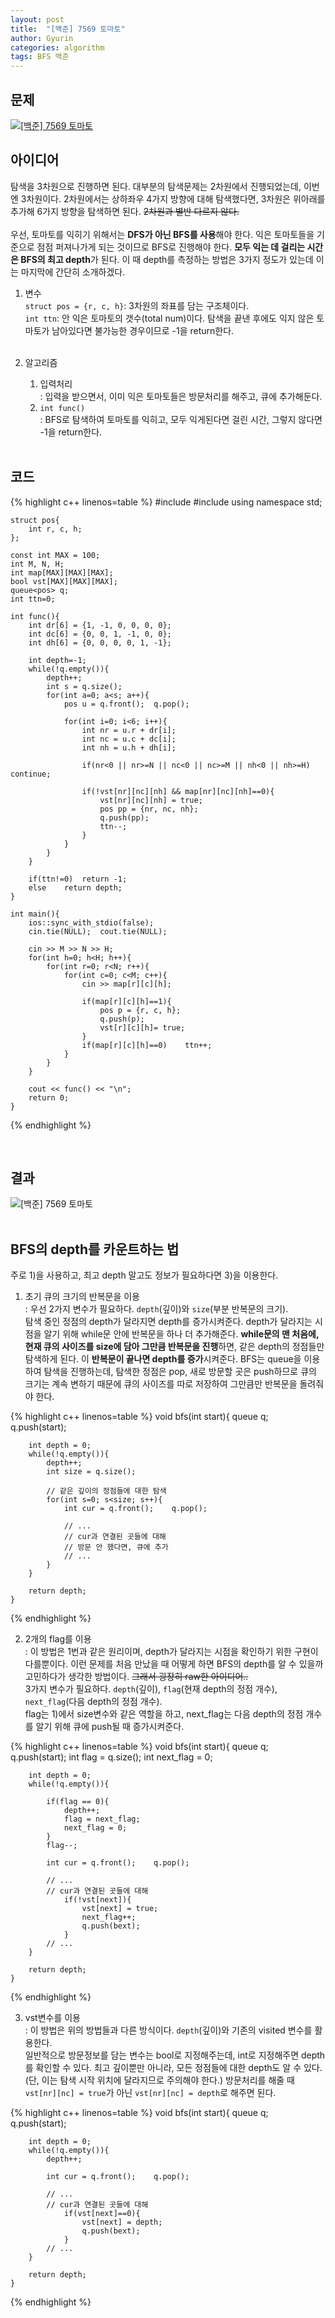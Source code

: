 ```yaml
---
layout: post
title:  "[백준] 7569 토마토"
author: Gyurin
categories: algorithm
tags: BFS 백준
---
```



## 문제
<a href="https://www.acmicpc.net/problem/7569" target="blank">
  <img src="{{site.baseurl}}/assets/algorithm/BOJ-7569-problem.png" title="[백준] 7569 토마토">
</a>

## 아이디어
탐색을 3차원으로 진행하면 된다. 대부분의 탐색문제는 2차원에서 진행되었는데, 이번엔 3차원이다. 2차원에서는 상하좌우 4가지 방향에 대해 탐색했다면, 3차원은 위아래를 추가해 6가지 방향을 탐색하면 된다. ~~2차원과 별반 다르지 않다.~~<br><br>
우선, 토마토를 익히기 위해서는 <b>DFS가 아닌 BFS를 사용</b>해야 한다. 익은 토마토들을 기준으로 점점 퍼져나가게 되는 것이므로 BFS로 진행해야 한다. <b>모두 익는 데 걸리는 시간은 BFS의 최고 depth</b>가 된다. 이 때 depth를 측정하는 방법은 3가지 정도가 있는데 이는 마지막에 간단히 소개하겠다.

1. 변수 <br>
    `struct pos = {r, c, h}`: 3차원의 좌표를 담는 구조체이다.<br>
    `int ttn`: 안 익은 토마토의 갯수(total num)이다. 탐색을 끝낸 후에도 익지 않은 토마토가 남아있다면 불가능한 경우이므로 -1을 return한다.<br><br>

2. 알고리즘<br>
    1) 입력처리<br>
        : 입력을 받으면서, 이미 익은 토마토들은 방문처리를 해주고, 큐에 추가해둔다.<br>
    2) `int func()`<br>
        : BFS로 탐색하여 토마토를 익히고, 모두 익게된다면 걸린 시간, 그렇지 않다면 -1을 return한다.<br><br>

## 코드
{% highlight c++ linenos=table %}
    #include <iostream>
    #include <queue>
    using namespace std;

    struct pos{
        int r, c, h;
    };

    const int MAX = 100;
    int M, N, H;
    int map[MAX][MAX][MAX];
    bool vst[MAX][MAX][MAX];
    queue<pos> q;
    int ttn=0;

    int func(){
        int dr[6] = {1, -1, 0, 0, 0, 0};
        int dc[6] = {0, 0, 1, -1, 0, 0};
        int dh[6] = {0, 0, 0, 0, 1, -1};
        
        int depth=-1;
        while(!q.empty()){
            depth++;
            int s = q.size();
            for(int a=0; a<s; a++){
                pos u = q.front();  q.pop();

                for(int i=0; i<6; i++){
                    int nr = u.r + dr[i];
                    int nc = u.c + dc[i];
                    int nh = u.h + dh[i];

                    if(nr<0 || nr>=N || nc<0 || nc>=M || nh<0 || nh>=H) continue;

                    if(!vst[nr][nc][nh] && map[nr][nc][nh]==0){
                        vst[nr][nc][nh] = true;
                        pos pp = {nr, nc, nh};
                        q.push(pp);
                        ttn--;
                    }
                }
            }
        }
        
        if(ttn!=0)  return -1;
        else    return depth;
    }

    int main(){
        ios::sync_with_stdio(false);
        cin.tie(NULL);  cout.tie(NULL);

        cin >> M >> N >> H;
        for(int h=0; h<H; h++){
            for(int r=0; r<N; r++){
                for(int c=0; c<M; c++){
                    cin >> map[r][c][h];

                    if(map[r][c][h]==1){
                        pos p = {r, c, h};
                        q.push(p);
                        vst[r][c][h]= true;
                    }
                    if(map[r][c][h]==0)    ttn++;
                }
            }
        }

        cout << func() << "\n";
        return 0;
    }
{% endhighlight %}

<br>

## 결과
<img src="{{site.baseurl}}/assets/algorithm/BOJ-7569-result.png" title="[백준] 7569 토마토"><br><br>

## BFS의 depth를 카운트하는 법
주로 1)을 사용하고, 최고 depth 말고도 정보가 필요하다면 3)을 이용한다.

1) 초기 큐의 크기의 반복문을 이용<br>
    : 우선 2가지 변수가 필요하다. `depth`(깊이)와 `size`(부분 반복문의 크기).<br>
    탐색 중인 정점의 depth가 달라지면 depth를 증가시켜준다. depth가 달라지는 시점을 알기 위해 while문 안에 반복문을 하나 더 추가해준다. <b>while문의 맨 처음에, 현재 큐의 사이즈를 size에 담아 그만큼 반복문을 진행</b>하면, 같은 depth의 정점들만 탐색하게 된다. 이 <b>반복문이 끝나면 depth를 증가</b>시켜준다.
    BFS는 queue을 이용하여 탐색을 진행하는데, 탐색한 정점은 pop, 새로 방문할 곳은 push하므로 큐의 크기는 계속 변하기 때문에 큐의 사이즈를 따로 저장하여 그만큼만 반복문을 돌려줘야 한다.
    
{% highlight c++ linenos=table %}
    void bfs(int start){
        queue<int> q;   q.push(start);

        int depth = 0;
        while(!q.empty()){
            depth++;
            int size = q.size();

            // 같은 깊이의 정점들에 대한 탐색
            for(int s=0; s<size; s++){
                int cur = q.front();    q.pop();

                // ...
                // cur과 연결된 곳들에 대해
                // 방문 안 했다면, 큐에 추가
                // ... 
            }
        }

        return depth;
    }
{% endhighlight %}    

2) 2개의 flag를 이용<br>
    : 이 방법은 1번과 같은 원리이며, depth가 달라지는 시점을 확인하기 위한 구현이 다를뿐이다. 이런 문제를 처음 만났을 때  어떻게 하면 BFS의 depth를 알 수 있을까 고민하다가 생각한 방법이다. ~~그래서 굉장히 raw한 아이디어..~~<br>
    3가지 변수가 필요하다. `depth`(깊이), `flag`(현재 depth의 정점 개수), `next_flag`(다음 depth의 정점 개수).<br>
    flag는 1)에서 size변수와 같은 역할을 하고, next_flag는 다음 depth의 정점 개수를 알기 위해 큐에 push될 때 증가시켜준다.

{% highlight c++ linenos=table %}
    void bfs(int start){
        queue<int> q;   q.push(start);
        int flag = q.size();
        int next_flag = 0;

        int depth = 0;
        while(!q.empty()){
            
            if(flag == 0){
                depth++;
                flag = next_flag;
                next_flag = 0;
            }
            flag--;

            int cur = q.front();    q.pop();
            
            // ...
            // cur과 연결된 곳들에 대해
                if(!vst[next]){
                    vst[next] = true;
                    next_flag++;
                    q.push(bext);
                }
            // ...
        }

        return depth;
    }
        
{% endhighlight %}

3) vst변수를 이용<br>
    : 이 방법은 위의 방법들과 다른 방식이다. `depth`(깊이)와 기존의 visited 변수를 활용한다.<br>
    일반적으로 방문정보를 담는 변수는 bool로 지정해주는데, int로 지정해주면 depth를 확인할 수 있다. 최고 깊이뿐만 아니라, 모든 정점들에 대한 depth도 알 수 있다.(단, 이는 탐색 시작 위치에 달라지므로 주의해야 한다.) 방문처리를 해줄 때 `vst[nr][nc] = true`가 아닌 `vst[nr][nc] = depth`로 해주면 된다.
    
{% highlight c++ linenos=table %}
    void bfs(int start){
        queue<int> q;   q.push(start);

        int depth = 0;
        while(!q.empty()){
            depth++;

            int cur = q.front();    q.pop();

            // ...
            // cur과 연결된 곳들에 대해
                if(vst[next]==0){
                    vst[next] = depth;
                    q.push(bext);
                }
            // ... 
        }

        return depth;
    }

{% endhighlight %}

